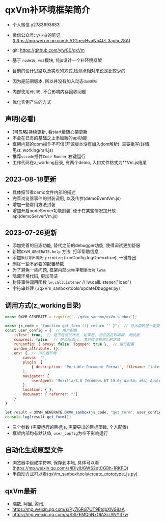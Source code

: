 # qxVm补环境框架简介

- 个人微信 y2783693683

- 微信公众号: y小白的笔记(https://mp.weixin.qq.com/s/GGqecHvqN54IzL3ap5c28A)
- git: https://github.com/ylw00/qxVm
- 基于 `node16`, `vm2`模块, 纯js设计一个补环境框架
- 目前的设计思路以及实现的方式,检测点相对来说是比较少的
- 因为是前期版本, 所以并没有加入动态`dom解析`
- 内部使用`弱引用`, 不会影响内存回收问题
- 优化实例产生的方式

 ## 声明(必看)

- (可忽略)持续更新, 看start量随心情更新
- 不会在已有的基础之上添加新的api功能
- 框架内部的dom操作不可信(开源版本没有加入dom解析), 需要重写(详情见/z_working/rs4.js)
- 推荐`vscode`插件`Code Runner` 右键运行 
- 工作代码在z_working目录, 有两个demo, 入口文件格式为**Vm.js结尾



## 2023-08-18更新

- 具体细节看demo文件内部的描述
- 完善浏览器事件的封装调用, 以及传参(demoEventVm.js)
- 增加一些常用方法封装
- 增加开启nodeServer功能封装, 便于在某些情况加开放api(demoServerVm.js)



##  2023-07-26更新

- 添加完善的日志功能, 替代之前的debugger功能, 使得调试更加舒服
- 新增`QXVM_GENERATE.help` 方法, 打印帮助信息
- 添加`默认导出函数 printLog` (runConfig.logOpen=true), 一键导出
- 删除一些不必要的配置参数
- 为了避免一些问题, 框架内部`qxVm`字眼`更改`为 `lwVm`
- 隐藏环境代码, 更加简洁
- 封装事件调用函数 `lw.callListener`  // lw.callListener("load")
- 字符串处理 (./qxVm_sanbox/tools/updateDbugger.py)



## 调用方式(z_working目录)
```js
const QXVM_GENERATE = require('../qxVm_sanbox/qxVm.sanbox');

const js_code = "function get_form (){ return '' }";  // 导出函数是一定要写的
const user_config = {  // 用户配置
    isTest: true,  // 是不是测试状态, 如果是, 则会固定时间戳, 随机数
    compress: false,  // 是否压缩js, 准对检测格式化的网站
    runConfig: { proxy: false, logOpen: true },  // 运行配置
    window_attribute: {},
    env: {  // 浏览器环境
        canvas: "",
        plugin: [
            { description: "Portable Document Format", filename: "internal-pdf-viewer", name: "Chrome PDF Plugin", MimeTypes: [{ description: "Portable Document Format", suffixes: "pdf", type: "application/x-google-chrome-pdf" }] }
        ],
        navigator: {
            userAgent: "Mozilla/5.0 (Windows NT 10.0; Win64; x64) AppleWebKit/537.36 (KHTML, like Gecko) Chrome/100.0.4896.127 Safari/537.36 Edg/100.0.1185.55"
        },
        location: { },
        document: { referrer: ""}
    }
}

let result = QXVM_GENERATE.QXVm_sanbox(js_code, "get_form", user_config, );
console.log(result.get_form())
```
- 三个参数 (需要运行的目标js, 需要导出的目标函数, 个人配置)
- 框架内部均有默认值, `user_config`为空不影响运行

## 自动化生成原型文件
- 浏览器中组成字符串, 保存到本地, 具体可以看 (https://mp.weixin.qq.com/s/lDlylUGWS2qtCGBh-1RKFQ)
- 半自动方式可以看(qxVm_sanbox\tools\create_ptototype_js.py)

## qxVm最新

- 瑞数, 阿里, 腾讯, 
- https://mp.weixin.qq.com/s/Py7I6RG7UT9EtdpXlV98aA
- https://mp.weixin.qq.com/s/SSlZEMQhNxOlA3rzSNY37w

